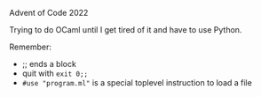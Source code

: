 Advent of Code 2022

Trying to do OCaml until I get tired of it and have to use Python.

Remember:
+ ;; ends a block
+ quit with `exit 0;;`
+ `#use "program.ml"` is a special toplevel instruction to load a file